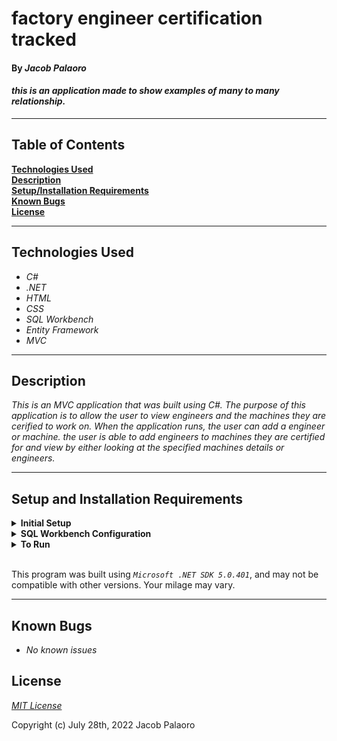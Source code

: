 # factory engineer certification tracked

#### By _**Jacob Palaoro**_  

#### _this is an application made to show examples of many to many relationship._  

---

## Table of Contents

**[Technologies Used](#technologies-used)  
[Description](#description)  
[Setup/Installation Requirements](#setup-and-installation-requirements)  
[Known Bugs](#known-bugs)  
[License](#license)**

---

## Technologies Used

* _C#_
* _.NET_
* _HTML_
* _CSS_
* _SQL Workbench_
* _Entity Framework_
* _MVC_

---
## Description

_This is an MVC application that was built using C#. The purpose of this application is to allow the user to view engineers and the machines they are cerified to work on. When the application runs, the user can add a engineer or machine. the user is able to add engineers to machines they are certified for and view by either looking at the specified machines details or engineers._

---
## Setup and Installation Requirements

<details>
<summary><strong>Initial Setup</strong></summary>
<ol>
<li>Copy the git repository url
<li>Open a shell program and navigate to your desktop.
<li>Clone the repository for this project using the "git clone" command and including the copied URL.
<li>While still in the shell program, navigate to the root directory of the newly created file named "Salon.Solution".
<li>From the root directory, navigate to the "Factory" directory.

<br>
</details>

<details>
<summary><strong>SQL Workbench Configuration</strong></summary>
<ol>
<li>Create an appsetting.json file in the "Factory" directory of the project*  
   <pre>Factory.Solution
   └── Factory
    └── appsetting.json</pre>
<li> Insert the following code** : <br>

<pre>{
  "ConnectionStrings": {
    "DefaultConnection": "Server=localhost;Port=3306;database=jacob_palaoro;uid=root;pwd=[YOUR-PASSWORD-HERE];"
  }
}</pre>
<small>*note: you must include your password in the code block section labeled "YOUR-PASSWORD-HERE".</small><br>
<small>**note: if you plan to push this cloned project to a public-facing repository, remember to add the appsettings.json file to your .gitignore before doing so.</small>
 project.<br><br>
How to Import a Database:
<ol> 
  <li>Open your terminal 
  <li>Move to factory folder in the project
  <li>run dotnet ef migrations add Initial
  <li> dotnet ef database update
  
</details>

<details>
<summary><strong>To Run</strong></summary>
Navigate to:  
   <pre>Factory.Solution
   └── <strong>Factory</strong></pre>

Run ```$ dotnet restore``` in the console.<br>
Run ```$ dotnet run``` in the console
</details>
<br>

This program was built using *`Microsoft .NET SDK 5.0.401`*, and may not be compatible with other versions. Your milage may vary.

---
## Known Bugs

* _No known issues_

## License

_[MIT License](license)_

Copyright (c) July 28th, 2022 Jacob Palaoro